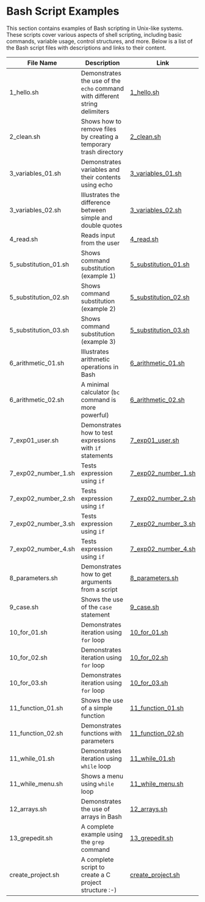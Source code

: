 # Bash Script Examples

This section contains examples of Bash scripting in Unix-like systems. These scripts cover various aspects of shell scripting, including basic commands, variable usage, control structures, and more. Below is a list of the Bash script files with descriptions and links to their content.

| File Name             | Description                                                               | Link |
|-----------------------|---------------------------------------------------------------------------|------|
| 1_hello.sh            | Demonstrates the use of the `echo` command with different string delimiters | [1_hello.sh](https://github.com/alainlebret/os/blob/master/exemplier/2_shell/1_hello.sh) |
| 2_clean.sh            | Shows how to remove files by creating a temporary trash directory         | [2_clean.sh](https://github.com/alainlebret/os/blob/master/exemplier/2_shell/2_clean.sh) |
| 3_variables_01.sh     | Demonstrates variables and their contents using echo                      | [3_variables_01.sh](https://github.com/alainlebret/os/blob/master/exemplier/2_shell/3_variables_01.sh) |
| 3_variables_02.sh     | Illustrates the difference between simple and double quotes               | [3_variables_02.sh](https://github.com/alainlebret/os/blob/master/exemplier/2_shell/3_variables_02.sh) |
| 4_read.sh             | Reads input from the user                                                 | [4_read.sh](https://github.com/alainlebret/os/blob/master/exemplier/2_shell/4_read.sh) |
| 5_substitution_01.sh  | Shows command substitution (example 1)                                    | [5_substitution_01.sh](https://github.com/alainlebret/os/blob/master/exemplier/2_shell/5_substitution_01.sh) |
| 5_substitution_02.sh  | Shows command substitution (example 2)                                    | [5_substitution_02.sh](https://github.com/alainlebret/os/blob/master/exemplier/2_shell/5_substitution_02.sh) |
| 5_substitution_03.sh  | Shows command substitution (example 3)                                    | [5_substitution_03.sh](https://github.com/alainlebret/os/blob/master/exemplier/2_shell/5_substitution_03.sh) |
| 6_arithmetic_01.sh    | Illustrates arithmetic operations in Bash                                 | [6_arithmetic_01.sh](https://github.com/alainlebret/os/blob/master/exemplier/2_shell/6_arithmetic_01.sh) |
| 6_arithmetic_02.sh    | A minimal calculator (`bc` command is more powerful)                      | [6_arithmetic_02.sh](https://github.com/alainlebret/os/blob/master/exemplier/2_shell/6_arithmetic_02.sh) |
| 7_exp01_user.sh       | Demonstrates how to test expressions with `if` statements                 | [7_exp01_user.sh](https://github.com/alainlebret/os/blob/master/exemplier/2_shell/7_exp01_user.sh) |
| 7_exp02_number_1.sh   | Tests expression using `if`                                               | [7_exp02_number_1.sh](https://github.com/alainlebret/os/blob/master/exemplier/2_shell/7_exp02_number_1.sh) |
| 7_exp02_number_2.sh   | Tests expression using `if`                                               | [7_exp02_number_2.sh](https://github.com/alainlebret/os/blob/master/exemplier/2_shell/7_exp02_number_2.sh) |
| 7_exp02_number_3.sh   | Tests expression using `if`                                               | [7_exp02_number_3.sh](https://github.com/alainlebret/os/blob/master/exemplier/2_shell/7_exp02_number_3.sh) |
| 7_exp02_number_4.sh   | Tests expression using `if`                                               | [7_exp02_number_4.sh](https://github.com/alainlebret/os/blob/master/exemplier/2_shell/7_exp02_number_4.sh) |
| 8_parameters.sh       | Demonstrates how to get arguments from a script                           | [8_parameters.sh](https://github.com/alainlebret/os/blob/master/exemplier/2_shell/8_parameters.sh) |
| 9_case.sh             | Shows the use of the `case` statement                                     | [9_case.sh](https://github.com/alainlebret/os/blob/master/exemplier/2_shell/9_case.sh) |
| 10_for_01.sh          | Demonstrates iteration using `for` loop                                   | [10_for_01.sh](https://github.com/alainlebret/os/blob/master/exemplier/2_shell/10_for_01.sh) |
| 10_for_02.sh          | Demonstrates iteration using `for` loop                                   | [10_for_02.sh](https://github.com/alainlebret/os/blob/master/exemplier/2_shell/10_for_02.sh) |
| 10_for_03.sh          | Demonstrates iteration using `for` loop                                   | [10_for_03.sh](https://github.com/alainlebret/os/blob/master/exemplier/2_shell/10_for_03.sh) |
| 11_function_01.sh     | Shows the use of a simple function                                        | [11_function_01.sh](https://github.com/alainlebret/os/blob/master/exemplier/2_shell/11_function_01.sh) |
| 11_function_02.sh     | Demonstrates functions with parameters                                    | [11_function_02.sh](https://github.com/alainlebret/os/blob/master/exemplier/2_shell/11_function_02.sh) |
| 11_while_01.sh        | Demonstrates iteration using `while` loop                                 | [11_while_01.sh](https://github.com/alainlebret/os/blob/master/exemplier/2_shell/11_while_01.sh) |
| 11_while_menu.sh      | Shows a menu using `while` loop                                           | [11_while_menu.sh](https://github.com/alainlebret/os/blob/master/exemplier/2_shell/11_while_menu.sh) |
| 12_arrays.sh          | Demonstrates the use of arrays in Bash                                    | [12_arrays.sh](https://github.com/alainlebret/os/blob/master/exemplier/2_shell/12_arrays.sh) |
| 13_grepedit.sh        | A complete example using the `grep` command                               | [13_grepedit.sh](https://github.com/alainlebret/os/blob/master/exemplier/2_shell/13_grepedit.sh) |
| create_project.sh     | A complete script to create a C project structure :-)                     | [create_project.sh](https://github.com/alainlebret/os/blob/master/exemplier/2_shell/create_project.sh) |
